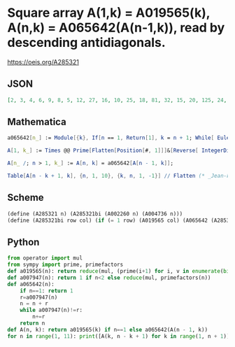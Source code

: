 # Square array A\(1,k\) \= A019565\(k\), A\(n,k\) \= A065642\(A\(n\-1,k\)\), read by descending antidiagonals\.
https://oeis.org/A285321
## JSON
```JSON
[2, 3, 4, 6, 9, 8, 5, 12, 27, 16, 10, 25, 18, 81, 32, 15, 20, 125, 24, 243, 64, 30, 45, 40, 625, 36, 729, 128, 7, 60, 75, 50, 3125, 48, 2187, 256, 14, 49, 90, 135, 80, 15625, 54, 6561, 512, 21, 28, 343, 120, 225, 100, 78125, 72, 19683, 1024]
```
## Mathematica
```Mathematica
a065642[n_] := Module[{k}, If[n == 1, Return[1], k = n + 1; While[ EulerPhi[k]/k != EulerPhi[n]/n, k++]]; k];
```
```Mathematica
A[1, k_] := Times @@ Prime[Flatten[Position[#, 1]]]&[Reverse[ IntegerDigits[k, 2]]];
```
```Mathematica
A[n_ /; n > 1, k_] := A[n, k] = a065642[A[n - 1, k]];
```
```Mathematica
Table[A[n - k + 1, k], {n, 1, 10}, {k, n, 1, -1}] // Flatten (* _Jean-François Alcover_, Nov 17 2019 *)
```
## Scheme
```Scheme
(define (A285321 n) (A285321bi (A002260 n) (A004736 n)))
(define (A285321bi row col) (if (= 1 row) (A019565 col) (A065642 (A285321bi (- row 1) col))))
```
## Python
```Python
from operator import mul
from sympy import prime, primefactors
def a019565(n): return reduce(mul, (prime(i+1) for i, v in enumerate(bin(n)[:1:-1]) if v == '1')) if n > 0 else 1 # This function from _Chai Wah Wu_
def a007947(n): return 1 if n<2 else reduce(mul, primefactors(n))
def a065642(n):
    if n==1: return 1
    r=a007947(n)
    n = n + r
    while a007947(n)!=r:
        n+=r
    return n
def A(n, k): return a019565(k) if n==1 else a065642(A(n - 1, k))
for n in range(1, 11): print([A(k, n - k + 1) for k in range(1, n + 1)]) # _Indranil Ghosh_, Apr 18 2017
```
